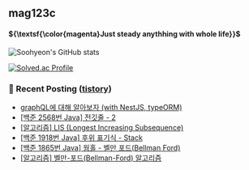 ## mag123c 

#### ${\textsf{\color{magenta}Just steady anythhing with whole life}}$

![Soohyeon's GitHub stats](https://github-readme-stats.vercel.app/api?username=mag123c&show_icons=true&theme=dark)
<!--[![Solved.ac Profile](http://mazassumnida.wtf/api/v2/generate_badge?boj=diehreo)](https://solved.ac/diehreo/)-->
[![Solved.ac Profile](http://mazassumnida.wtf/api/v2/generate_badge?boj=diehreo)](https://solved.ac/diehreo/)



### 📕 Recent Posting ([tistory](https://mag1c.tistory.com))
- [graphQL에 대해 알아보자 (with NestJS, typeORM)](https://mag1c.tistory.com/524)</br>
- [[백준 2568번 Java] 전깃줄 - 2](https://mag1c.tistory.com/523)</br>
- [[알고리즘] LIS (Longest Increasing Subsequence)](https://mag1c.tistory.com/522)</br>
- [[백준 1918번 Java] 후위 표기식 - Stack](https://mag1c.tistory.com/521)</br>
- [[백준 1865번 Java] 웜홀 - 벨만 포드(Bellman Ford)](https://mag1c.tistory.com/520)</br>
- [[알고리즘] 벨만-포드(Bellman-Ford) 알고리즘](https://mag1c.tistory.com/519)</br>
